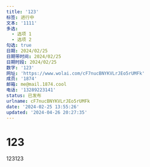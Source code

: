```yaml
---
title: '123'
标签: 进行中
文本: '1111'
多选:
  - 选项 1
  - 选项 2
勾选: true
日期: 2024/02/25
日期带时间: 2024/02/25
日期时段: 2024/02/25
数字: '123'
网址: 'https://www.wolai.com/cF7nucBNYKVLrJEo5rUMFk'
成员: '1874'
邮箱: me@mail.1874.cool
电话: '13289223141'
status: 已发布
urlname: cF7nucBNYKVLrJEo5rUMFk
date: '2024-02-25 13:55:26'
updated: '2024-04-26 20:27:35'
---
```

# 123

123123

